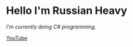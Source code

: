 # Hello I'm Russian Heavy
*I'm currently doing C# programming.*

[YouTube](https://www.youtube.com/channel/UC3KWZPbwifi6SVjrYds-Twg)


